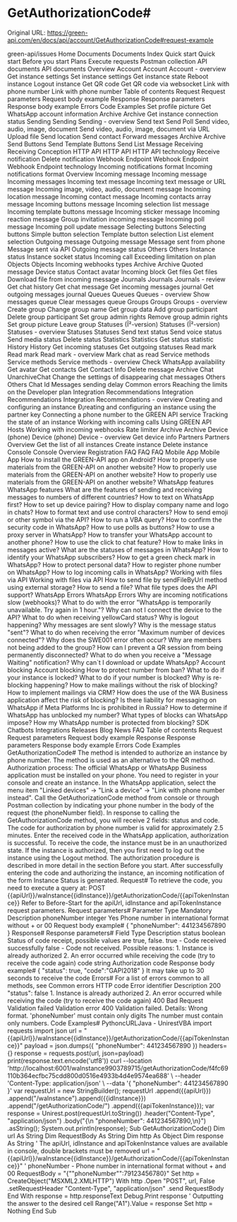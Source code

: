 # GetAuthorizationCode#

Original URL: https://green-api.com/en/docs/api/account/GetAuthorizationCode#request-example

green-api/issues Home Documents Documents Index Quick start Quick start Before you start Plans Execute requests Postman collection API documents API documents Overview Account Account Account - overview Get instance settings Set instance settings Get instance state Reboot instance Logout instance Get QR code Get QR code via websocket Link with phone number Link with phone number Table of contents Request Request parameters Request body example Response Response parameters Response body example Errors Code Examples Set profile picture Get WhatsApp account information Archive Archive Get instance connection status Sending Sending Sending - overview Send text Send Poll Send video, audio, image, document Send video, audio, image, document via URL Upload file Send location Send contact Forward messages Archive Archive Send Buttons Send Template Buttons Send List Message Receiving Receiving Conception HTTP API HTTP API HTTP API technology Receive notification Delete notification Webhook Endpoint Webhook Endpoint Webhook Endpoint technology Incoming notifications format Incoming notifications format Overview Incoming message Incoming message Incoming messages Incoming text message Incoming text message or URL message Incoming image, video, audio, document message Incoming location message Incoming contact message Incoming contacts array message Incoming buttons message Incoming selection list message Incoming template buttons message Incoming sticker message Incoming reaction message Group invitation incoming message Incoming poll message Incoming poll update message Selecting buttons Selecting buttons Simple button selection Template button selection List element selection Outgoing message Outgoing message Message sent from phone Message sent via API Outgoing message status Others Others Instance status Instance socket status Incoming call Exceeding limitation on plan Objects Objects Incoming webhooks types Archive Archive Quoted message Device status Contact avatar Incoming block Get files Get files Download file from incoming message Journals Journals Journals - review Get chat history Get chat message Get incoming messages journal Get outgoing messages journal Queues Queues Queues - overview Show messages queue Clear messages queue Groups Groups Groups - overview Create group Change group name Get group data Add group participant Delete group participant Set group admin rights Remove group admin rights Set group picture Leave group Statuses (Î²-version) Statuses (Î²-version) Statuses - overview Statuses Statuses Send text status Send voice status Send media status Delete status Statistics Statistics Get status statistic History History Get incoming statuses Get outgoing statuses Read mark Read mark Read mark - overview Mark chat as read Service methods Service methods Service methods - overview Check WhatsApp availability Get avatar Get contacts Get Contact Info Delete message Archive Chat UnarchiveChat Change the settings of disappearing chat messages Others Others Chat Id Messages sending delay Common errors Reaching the limits on the Developer plan Integration Recommendations Integration Recommendations Integration Recommendations - overview Creating and configuring an instance Ð¡reating and configuring an instance using the partner key Connecting a phone number to the GREEN API service Tracking the state of an instance Working with incoming calls Using GREEN API Hosts Working with incoming webhooks Rate limiter Archive Archive Device (phone) Device (phone) Device - overview Get device info Partners Partners Overview Get the list of all instances Create instance Delete instance Console Console Overview Registration FAQ FAQ FAQ Mobile App Mobile App How to install the GREEN-API app on Android? How to properly use materials from the GREEN-API on another website? How to properly use materials from the GREEN-API on another website? How to properly use materials from the GREEN-API on another website? WhatsApp features WhatsApp features What are the features of sending and receiving messages to numbers of different countries? How to text on WhatsApp first? How to set up device pairing? How to display company name and logo in chats? How to format text and use control characters? How to send emoji or other symbol via the API? How to run a VBA query? How to confirm the security code in WhatsApp? How to use polls as buttons? How to use a proxy server in WhatsApp? How to transfer your WhatsApp account to another phone? How to use the click to chat feature? How to make links in messages active? What are the statuses of messages in WhatsApp? How to identify your WhatsApp subscribers? How to get a green check mark in WhatsApp? How to protect personal data? How to register phone number on WhatsApp? How to log incoming calls in WhatsApp? Working with files via API Working with files via API How to send file by sendFileByUrl method using external storage? How to send a file? What file types does the API support? WhatsApp Errors WhatsApp Errors Why are incoming notifications slow (webhooks)? What to do with the error "WhatsApp is temporarily unavailable. Try again in 1 hour."? Why can not I connect the device to the API? What to do when receiving yellowCard status? Why is logout happening? Why messages are sent slowly? Why is the message status "sent"? What to do when receiving the error "Maximum number of devices connected"? Why does the SWE001 error often occur? Why are members not being added to the group? How can I prevent a QR session from being permanently disconnected? What to do when you receive a "Message Waiting" notification? Why can`t I download or update WhatsApp? Account blocking Account blocking How to protect number from ban? What to do if your instance is locked? What to do if your number is blocked? Why is re-blocking happening? How to make mailings without the risk of blocking? How to implement mailings via CRM? How does the use of the WA Business application affect the risk of blocking? Is there liability for messaging on WhatsApp if Meta Platforms Inc is prohibited in Russia? How to determine if WhatsApp has unblocked my number? What types of blocks can WhatsApp impose? How my WhatsApp number is protected from blocking? SDK Chatbots Integrations Releases Blog News FAQ Table of contents Request Request parameters Request body example Response Response parameters Response body example Errors Code Examples GetAuthorizationCode# The method is intended to authorize an instance by phone number. The method is used as an alternative to the QR method. Authorization process: The official WhatsApp or WhatsApp Business application must be installed on your phone. You need to register in your console and create an instance. In the WhatsApp application, select the menu item "Linked devices" -> "Link a device" -> "Link with phone number instead". Call the GetAuthorizationCode method from console or through Postman collection by indicating your phone number in the body of the request (the phoneNumber field). In response to calling the GetAuthorizationCode method, you will receive 2 fields: status and code. The code for authorization by phone number is valid for approximately 2.5 minutes. Enter the received code in the WhatsApp application, authorization is successful. To receive the code, the instance must be in an unauthorized state. If the instance is authorized, then you first need to log out the instance using the Logout method. The authorization procedure is described in more detail in the section Before you start. After successfully entering the code and authorizing the instance, an incoming notification of the form Instance Status is generated. Request# To retrieve the code, you need to execute a query at: POST {{apiUrl}}/waInstance{{idInstance}}/getAuthorizationCode/{{apiTokenInstance}} Refer to Before-Start for the apiUrl, idInstance and apiTokenInstance request parameters. Request parameters# Parameter Type Mandatory Description phoneNumber integer Yes Phone number in international format without + or 00 Request body example# { "phoneNumber": 441234567890 } Response# Response parameters# Field Type Description status boolean Status of code receipt, possible values are true, false. true - Code received successfully false - Code not received. Possible reasons: 1. Instance is already authorized 2. An error occurred while receiving the code (try to receive the code again) code string Authorization code Response body example# { "status": true, "code":"GAPI2018" } It may take up to 30 seconds to receive the code Errors# For a list of errors common to all methods, see Common errors HTTP code Error identifier Description 200 "status": false 1. Instance is already authorized 2. An error occurred while receiving the code (try to receive the code again) 400 Bad Request Validation failed Validation error 400 Validation failed. Details: Wrong format. 'phoneNumber' must contain only digits The number must contain only numbers. Code Examples# PythoncURLJava - UnirestVBA import requests import json url = "{{apiUrl}}/waInstance{{idInstance}}/getAuthorizationCode/{{apiTokenInstance}}" payload = json.dumps({ "phoneNumber": 441234567890 }) headers= {} response = requests.post(url, json=payload) print(response.text.encode('utf8')) curl --location 'http://localhost:6001/waInstance9903789715/getAuthorizationCode/f4fc69110b364ecfbc75cdd800d0516e4933b4d4e9574ea688' \ --header 'Content-Type: application/json' \ --data '{ "phoneNumber": 441234567890 }' var requestUrl = new StringBuilder(); requestUrl .append({{apiUrl}}) .append("/waInstance").append({{idInstance}}) .append("/getAuthorizationCode/") .append({{apiTokenInstance}}); var response = Unirest.post(requestUrl.toString()) .header("Content-Type", "application/json") .body("{\n \"phoneNumber\": 441234567890,\n}") .asString(); System.out.println(response); Sub GetAuthorizationCode() Dim url As String Dim RequestBody As String Dim http As Object Dim response As String ' The apiUrl, idInstance and apiTokenInstance values are available in console, double brackets must be removed url = "{{apiUrl}}/waInstance{{idInstance}}/getAuthorizationCode/{{apiTokenInstance}}" ' phoneNumber - Phone number in international format without + and 00 RequestBody = "{""phoneNumber"":79123456780}" Set http = CreateObject("MSXML2.XMLHTTP") With http .Open "POST", url, False .setRequestHeader "Content-Type", "application/json" .send RequestBody End With response = http.responseText Debug.Print response ' Outputting the answer to the desired cell Range("A1").Value = response Set http = Nothing End Sub